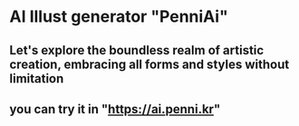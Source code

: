# AI Illust generator "PenniAi"

## Let's explore the boundless realm of artistic creation, embracing all forms and styles without limitation
## you can try it in "https://ai.penni.kr"
